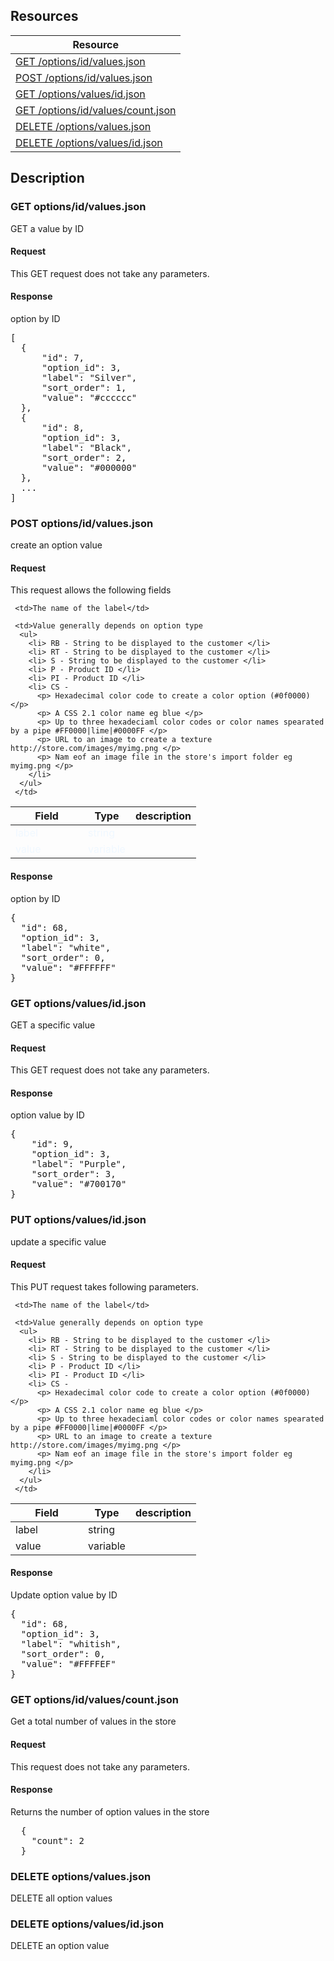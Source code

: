 ## Resources

<table class="table table-bordered ">
  <thead>
   <tr>
     <th>Resource</th>
   </tr>
 </thead>
 <tbody>

   <tr>
     <td><a href="#get-optionsidvaluesjson">GET /options/id/values.json</a></td>
     
   </tr>
   <tr>
     <td><a href="#post-optionsidvaluesjson">POST /options/id/values.json</a></td>
     
   </tr>
   <tr>
     <td><a href="#get-optionsvaluesidjson">GET /options/values/id.json</a></td>
     
   </tr>
   <tr>
     <td><a href="#get-optionsidvaluescountjson">GET /options/id/values/count.json</a></td>
     
   </tr>

   <tr>
     <td><a href="#delete-optionsvaluesjson">DELETE /options/values.json</a></td>
     
   </tr>

   <tr>
     <td><a href="#delete-optionsvaluesidjson">DELETE /options/values/id.json</a></td>
     
   </tr>
   
 </tbody>
</table>
   
## Description

### GET options/id/values.json
GET a value by ID

#### Request
This GET request does not take any parameters.

#### Response
option by ID
<pre>
[
  {
      "id": 7,
      "option_id": 3,
      "label": "Silver",
      "sort_order": 1,
      "value": "#cccccc"
  },
  {
      "id": 8,
      "option_id": 3,
      "label": "Black",
      "sort_order": 2,
      "value": "#000000"
  },
  ...
]
</pre> 

### POST options/id/values.json
create an option value

#### Request
This request allows the following fields
<!-- do not change this. for rendering on the main site -->
<style type="text/css">
tr.mandatory {
  color: aliceblue;
}
</style>
<!-- style complete -->

<table class="table table-bordered ">
  <thead>
   <tr>
     <th style="width: 100px;">Field</th>
     <th style="width: 50px;">Type</th>
     <th>description</th>
   </tr>
  </thead>
  <tbody>
   
   <tr class="mandatory">
     <td>label</td>
     <td>string</td>
     
     <td>The name of the label</td>
   </tr>
   
   <tr class="mandatory">
     <td>value</td>
     <td>variable</td>
     
     <td>Value generally depends on option type
      <ul>
        <li> RB - String to be displayed to the customer </li>
        <li> RT - String to be displayed to the customer </li>
        <li> S - String to be displayed to the customer </li>
        <li> P - Product ID </li>
        <li> PI - Product ID </li>
        <li> CS - 
          <p> Hexadecimal color code to create a color option (#0f0000) </p>
          <p> A CSS 2.1 color name eg blue </p>
          <p> Up to three hexadeciaml color codes or color names spearated by a pipe #FF0000|lime|#0000FF </p>
          <p> URL to an image to create a texture http://store.com/images/myimg.png </p>
          <p> Nam eof an image file in the store's import folder eg myimg.png </p>
        </li>
      </ul>
     </td>
   </tr>
   
  </tbody>
</table>

#### Response
option by ID
<pre>
{
  "id": 68,
  "option_id": 3,
  "label": "white",
  "sort_order": 0,
  "value": "#FFFFFF"
}
</pre> 

### GET options/values/id.json
GET a specific value


#### Request
This GET request does not take any parameters.


#### Response
option value by ID
<pre>
{
    "id": 9,
    "option_id": 3,
    "label": "Purple",
    "sort_order": 3,
    "value": "#700170"
}
</pre>

### PUT options/values/id.json
update a specific value


#### Request
This PUT request takes following parameters.
<table class="table table-bordered ">
  <thead>
   <tr>
     <th style="width: 100px;">Field</th>
     <th style="width: 50px;">Type</th>
     <th>description</th>
   </tr>
  </thead>
  <tbody>
   
   <tr class="">
     <td>label</td>
     <td>string</td>
     
     <td>The name of the label</td>
   </tr>
   
   <tr class="">
     <td>value</td>
     <td>variable</td>
     
     <td>Value generally depends on option type
      <ul>
        <li> RB - String to be displayed to the customer </li>
        <li> RT - String to be displayed to the customer </li>
        <li> S - String to be displayed to the customer </li>
        <li> P - Product ID </li>
        <li> PI - Product ID </li>
        <li> CS - 
          <p> Hexadecimal color code to create a color option (#0f0000) </p>
          <p> A CSS 2.1 color name eg blue </p>
          <p> Up to three hexadeciaml color codes or color names spearated by a pipe #FF0000|lime|#0000FF </p>
          <p> URL to an image to create a texture http://store.com/images/myimg.png </p>
          <p> Nam eof an image file in the store's import folder eg myimg.png </p>
        </li>
      </ul>
     </td>
   </tr>
   
  </tbody>
</table>

#### Response
Update option value by ID
<pre>
{
  "id": 68,
  "option_id": 3,
  "label": "whitish",
  "sort_order": 0,
  "value": "#FFFFEF"
}
</pre>

### GET options/id/values/count.json
Get a total number of values in the store

#### Request
This request does not take any parameters.

#### Response
Returns the number of option values in the store 
<pre>
  {
    "count": 2
  }
</pre>

### DELETE options/values.json
DELETE all option values

### DELETE options/values/id.json
DELETE an option value